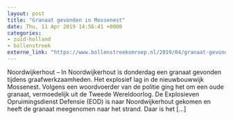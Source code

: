 ```yaml
---
layout: post
title: "Granaat gevonden in Mossenest"
date: Thu, 11 Apr 2019 14:56:41 +0000
categories: 
- zuid-holland 
- bollenstreek 
externe_link: "https://www.bollenstreekomroep.nl/2019/04/granaat-gevonden-in-mossenest/"
---
```


Noordwijkerhout &#8211; In Noordwijkerhout is donderdag een granaat gevonden tijdens graafwerkzaamheden. Het explosief lag in de nieuwbouwwijk Mossenest. Volgens een woordvoerder van de politie ging het om een oude granaat, vermoedelijk uit de Tweede Wereldoorlog. De Explosieven Opruimingsdienst Defensie (EOD) is naar Noordwijkerhout gekomen en heeft de granaat meegenomen naar het strand. Daar is het [&#8230;]

